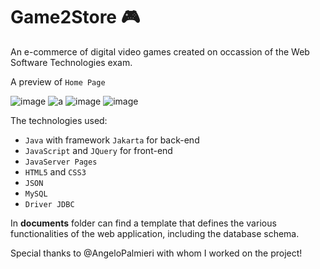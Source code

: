 # Game2Store :video_game:
An e-commerce of digital video games created on occassion of the Web Software Technologies exam.

A preview of ```Home Page```

![image](https://user-images.githubusercontent.com/114738583/196822956-d976a07a-81f4-4421-a32d-d2e149cf464e.png)
![a](https://user-images.githubusercontent.com/114738583/196823162-8a14f520-f1e1-42bf-b0b5-723c9299243d.jpg)
![image](https://user-images.githubusercontent.com/114738583/196823295-bc51eb58-9d98-427d-8c3d-c8c152c7cff4.png)
![image](https://user-images.githubusercontent.com/114738583/196824696-994f1a5e-afdc-4290-b5ab-9c18f4f79c4b.png)



The technologies used:
* ```Java``` with framework ```Jakarta``` for back-end
* ```JavaScript``` and ```JQuery``` for front-end
* ```JavaServer Pages``` 
* ```HTML5``` and ```CSS3```
* ```JSON```
* ```MySQL```
* ```Driver JDBC```

In **documents** folder can find a template that defines the various functionalities of the web application, including the database schema.

Special thanks to @AngeloPalmieri with whom I worked on the project!
